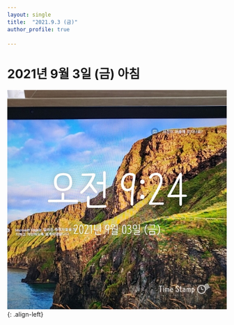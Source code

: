 ```yaml
---
layout: single
title:  "2021.9.3 (금)"
author_profile: true

---
```


# 2021년 9월 3일 (금) 아침
![image](/assets/images/morning/20210903.jpg)
{: .align-left}
